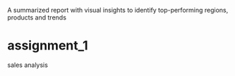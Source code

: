 A summarized report with visual insights to identify top-performing regions, products and trends 
# assignment_1
sales analysis
